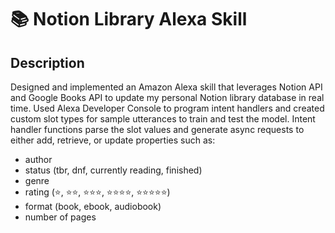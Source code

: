 # 📚 Notion Library Alexa Skill

## Description
Designed and implemented an Amazon Alexa skill that leverages Notion API and Google Books API to update my personal Notion library database in real time. Used Alexa Developer Console to program intent handlers and created custom slot types for sample utterances to train and test the model. Intent handler functions parse the slot values and generate async requests to either add, retrieve, or update properties such as:

* author
* status (tbr, dnf, currently reading, finished)
* genre
* rating (⭐️, ⭐️⭐️, ⭐️⭐️⭐️, ⭐️⭐️⭐️⭐️, ⭐️⭐️⭐️⭐️⭐️)
* format (book, ebook, audiobook)
* number of pages
